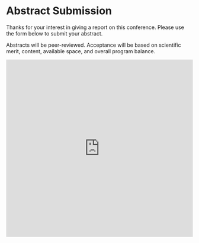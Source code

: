 # Abstract Submission

<!-- This page has hyperlink in /program/index.md -->
<!-- 本页在 /program/index.md 中有超链接 -->

Thanks for your interest in giving a report on this conference. Please use the form below to submit your abstract.

Abstracts will be peer-reviewed. Acceptance will be based on scientific merit, content, available space, and overall program balance.

<iframe width="640px" height="480px" src="https://forms.microsoft.com/Pages/ResponsePage.aspx?id=DQSIkWdsW0yxEjajBLZtrQAAAAAAAAAAAAZAAOVphwpUQkZVN0MyNVlKMTFCNVVFMElYS0Y2WktJNy4u&embed=true" frameborder="0" marginwidth="0" marginheight="0" style="border: none; max-width:100%; max-height:100vh" allowfullscreen webkitallowfullscreen mozallowfullscreen msallowfullscreen> </iframe>
